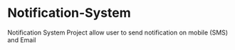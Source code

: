 # Notification-System
Notification System Project allow user to send notification on mobile (SMS) and Email
